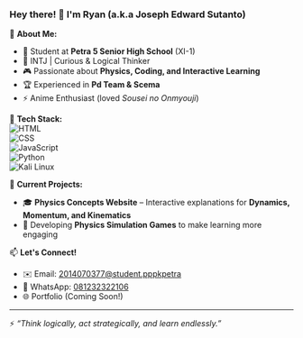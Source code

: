 ### Hey there! 👋 I'm Ryan (a.k.a Joseph Edward Sutanto)

🚀 **About Me:**  
- 🏫 Student at **Petra 5 Senior High School** (XI-1)  
- 🧠 INTJ | Curious & Logical Thinker  
- 🎮 Passionate about **Physics, Coding, and Interactive Learning**  
- 🏆 Experienced in **Pd Team & Scema**  
- ⚡ Anime Enthusiast (loved *Sousei no Onmyouji*)  

🔧 **Tech Stack:**  
![HTML](https://img.shields.io/badge/HTML-E34F26?style=for-the-badge&logo=html5&logoColor=white)  
![CSS](https://img.shields.io/badge/CSS-1572B6?style=for-the-badge&logo=css3&logoColor=white)  
![JavaScript](https://img.shields.io/badge/JavaScript-F7DF1E?style=for-the-badge&logo=javascript&logoColor=black)  
![Python](https://img.shields.io/badge/Python-3776AB?style=for-the-badge&logo=python&logoColor=white)  
![Kali Linux](https://img.shields.io/badge/Kali_Linux-557C94?style=for-the-badge&logo=kali-linux&logoColor=white)  

📌 **Current Projects:**  
- 🎓 **Physics Concepts Website** – Interactive explanations for **Dynamics, Momentum, and Kinematics**  
- 🔬 Developing **Physics Simulation Games** to make learning more engaging  

📫 **Let's Connect!**  
- ✉️ Email: [2014070377@student.pppkpetra](mailto:2014070377@student.pppkpetra)  
- 📱 WhatsApp: [081232322106](https://wa.me/6281232322106)  
- 🌐 Portfolio (Coming Soon!)  

---
⚡ *“Think logically, act strategically, and learn endlessly.”*
